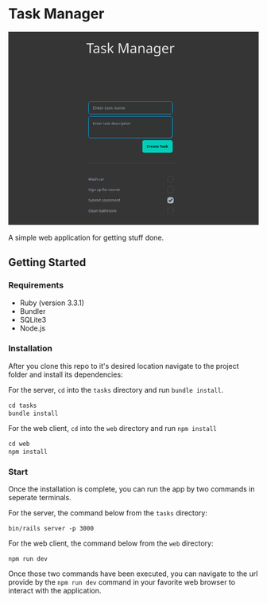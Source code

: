 # Task Manager

![application screenshot](task_manager.png)

A simple web application for getting stuff done.

## Getting Started

### Requirements

- Ruby (version 3.3.1)
- Bundler
- SQLite3
- Node.js

### Installation

After you clone this repo to it's desired location navigate to the project folder and install its dependencies:

For the server, `cd` into the `tasks` directory and run `bundle install`.

```
cd tasks
bundle install
```

For the web client, `cd` into the `web` directory and run `npm install`

```
cd web
npm install
```

### Start

Once the installation is complete, you can run the app by two commands in seperate terminals.

For the server, the command below from the `tasks` directory:

```
bin/rails server -p 3000
```

For the web client, the command below from the `web` directory:

```
npm run dev
```

Once those two commands have been executed, you can navigate to the url provide by the `npm run dev` command in your favorite web browser to interact with the application.